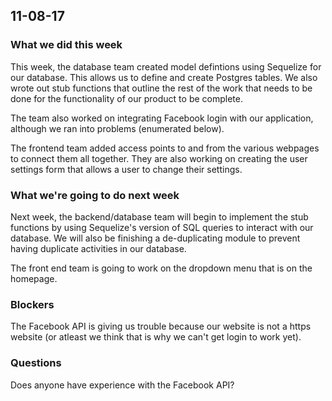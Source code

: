 ## 11-08-17

### What we did this week
This week, the database team created model defintions using Sequelize for our database. 
This allows us to define and create Postgres tables. We also wrote out stub functions that outline the rest of the work
that needs to be done for the functionality of our product to be complete. 

The team also worked on integrating Facebook login with our application, although we ran into problems (enumerated below).

The frontend team added access points to and from the various webpages to connect them all together. They are also working on creating the user settings form that allows a user to change their settings.

### What we're going to do next week
Next week, the backend/database team will begin to implement the stub functions by using Sequelize's version of SQL queries to interact
with our database. We will also be finishing a de-duplicating module to prevent having duplicate activities in our database.

The front end team is going to work on the dropdown menu that is on the homepage.

### Blockers
The Facebook API is giving us trouble because our website is not a https website (or atleast we think that is why we can't get login to work yet).

### Questions
Does anyone have experience with the Facebook API?
